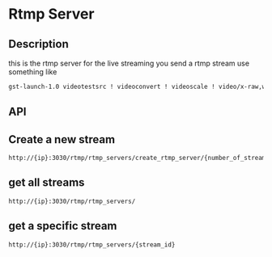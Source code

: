 # Rtmp Server

## Description

this is the rtmp server for the live streaming
you send a rtmp stream use something like

```bash
gst-launch-1.0 videotestsrc ! videoconvert ! videoscale ! video/x-raw,width=800,height=800 ! x264enc tune=zerolatency ! flvmux ! rtmpsink location=rtmp://{your ip}:{port}/live/stream
```

## API

## Create a new stream

```plain text
http://{ip}:3030/rtmp/rtmp_servers/create_rtmp_server/{number_of_streams}
```

## get all streams

```plain text
http://{ip}:3030/rtmp/rtmp_servers/
```

## get a specific stream

```plain text
http://{ip}:3030/rtmp/rtmp_servers/{stream_id}
```
